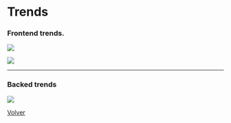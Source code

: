 # Trends

### Frontend trends.

![](https://cdn-images-1.medium.com/max/2000/1*V7TMAzvhW7_cn9FbkKqOcQ.png)

![](https://cdn-images-1.medium.com/max/1000/1*_wZhhTstI_DCebB2fK2c5g.png)

---

### Backed trends

![](https://cdn-images-1.medium.com/max/1000/1*0kf59M9bNuEIRNDaj54QvQ.png)

[Volver](../README.md)
